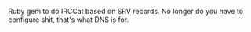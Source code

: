 Ruby gem to do IRCCat based on SRV records. No longer do you have to
configure shit, that's what DNS is for.
